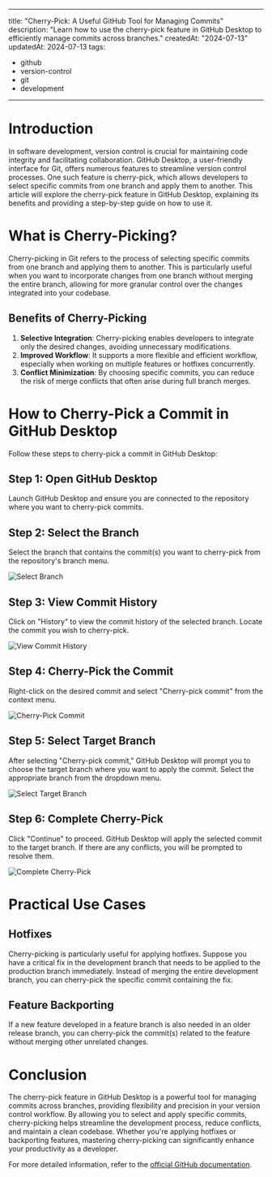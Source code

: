 
---
title: "Cherry-Pick: A Useful GitHub Tool for Managing Commits"
description: "Learn how to use the cherry-pick feature in GitHub Desktop to efficiently manage commits across branches."
createdAt: "2024-07-13"
updatedAt: 2024-07-13
tags:
  - github
  - version-control
  - git
  - development
---

# Introduction

In software development, version control is crucial for maintaining code integrity and facilitating collaboration. GitHub Desktop, a user-friendly interface for Git, offers numerous features to streamline version control processes. One such feature is cherry-pick, which allows developers to select specific commits from one branch and apply them to another. This article will explore the cherry-pick feature in GitHub Desktop, explaining its benefits and providing a step-by-step guide on how to use it.

# What is Cherry-Picking?

Cherry-picking in Git refers to the process of selecting specific commits from one branch and applying them to another. This is particularly useful when you want to incorporate changes from one branch without merging the entire branch, allowing for more granular control over the changes integrated into your codebase.

## Benefits of Cherry-Picking

1. **Selective Integration**: Cherry-picking enables developers to integrate only the desired changes, avoiding unnecessary modifications.
2. **Improved Workflow**: It supports a more flexible and efficient workflow, especially when working on multiple features or hotfixes concurrently.
3. **Conflict Minimization**: By choosing specific commits, you can reduce the risk of merge conflicts that often arise during full branch merges.

# How to Cherry-Pick a Commit in GitHub Desktop

Follow these steps to cherry-pick a commit in GitHub Desktop:

## Step 1: Open GitHub Desktop

Launch GitHub Desktop and ensure you are connected to the repository where you want to cherry-pick commits.

## Step 2: Select the Branch

Select the branch that contains the commit(s) you want to cherry-pick from the repository's branch menu.

![Select Branch](https://docs.github.com/assets/images/help/desktop/branch-menu.png)

## Step 3: View Commit History

Click on "History" to view the commit history of the selected branch. Locate the commit you wish to cherry-pick.

![View Commit History](https://docs.github.com/assets/images/help/desktop/history-tab.png)

## Step 4: Cherry-Pick the Commit

Right-click on the desired commit and select "Cherry-pick commit" from the context menu.

![Cherry-Pick Commit](https://docs.github.com/assets/images/help/desktop/cherry-pick-commit.png)

## Step 5: Select Target Branch

After selecting "Cherry-pick commit," GitHub Desktop will prompt you to choose the target branch where you want to apply the commit. Select the appropriate branch from the dropdown menu.

![Select Target Branch](https://docs.github.com/assets/images/help/desktop/choose-target-branch.png)

## Step 6: Complete Cherry-Pick

Click "Continue" to proceed. GitHub Desktop will apply the selected commit to the target branch. If there are any conflicts, you will be prompted to resolve them.

![Complete Cherry-Pick](https://docs.github.com/assets/images/help/desktop/complete-cherry-pick.png)

# Practical Use Cases

## Hotfixes

Cherry-picking is particularly useful for applying hotfixes. Suppose you have a critical fix in the development branch that needs to be applied to the production branch immediately. Instead of merging the entire development branch, you can cherry-pick the specific commit containing the fix.

## Feature Backporting

If a new feature developed in a feature branch is also needed in an older release branch, you can cherry-pick the commit(s) related to the feature without merging other unrelated changes.

# Conclusion

The cherry-pick feature in GitHub Desktop is a powerful tool for managing commits across branches, providing flexibility and precision in your version control workflow. By allowing you to select and apply specific commits, cherry-picking helps streamline the development process, reduce conflicts, and maintain a clean codebase. Whether you're applying hotfixes or backporting features, mastering cherry-picking can significantly enhance your productivity as a developer.

For more detailed information, refer to the [official GitHub documentation](https://docs.github.com/en/desktop/managing-commits/cherry-picking-a-commit-in-github-desktop).
